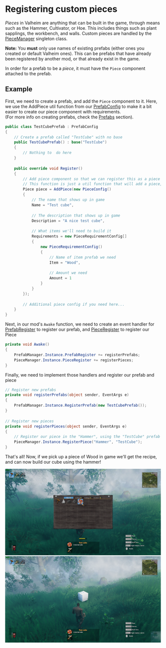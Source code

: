 # Registering custom pieces
_Pieces_ in Valheim are anything that can be built in the game, through means such as the Hammer, Cultivator, or Hoe. This includes things such as plant sapplings, the workbench, and walls. Custom pieces are handled by the [PieceManager](xref:JotunnLib.Managers.PieceManager) singleton class.  

**Note:** You **must** only use names of existing prefabs (either ones you created or default Valheim ones). This can be prefabs that have already been registered by another mod, or that already exist in the game.  

In order for a prefab to be a _piece_, it must have the `Piece` component attached to the prefab.


## Example
First, we need to create a prefab, and add the `Piece` component to it. Here, we use the AddPiece util function from our [PrefabConfig](xref:JotunnLib.Entities.PrefabConfig) to make it a bit easier to create our piece component with requirements.  
(For more info on creating prefabs, check the [Prefabs](prefabs.md) section).

```cs
public class TestCubePrefab : PrefabConfig
{
    // Create a prefab called "TestCube" with no base
    public TestCubePrefab() : base("TestCube")
    {
        // Nothing to  do here
    }

    public override void Register()
    {
        // Add piece component so that we can register this as a piece
        // This function is just a util function that will add a piece, and help setup some of the basic requirements of it
        Piece piece = AddPiece(new PieceConfig()
        {
            // The name that shows up in game
            Name = "Test cube",

            // The description that shows up in game
            Description = "A nice test cube",

            // What items we'll need to build it
            Requirements = new PieceRequirementConfig[]
            {
                new PieceRequirementConfig()
                {
                    // Name of item prefab we need
                    Item = "Wood",
                    
                    // Amount we need
                    Amount = 1
                }
            }
        });

        // Additional piece config if you need here...
    }
}
```

Next, in our mod's `Awake` function, we need to create an event handler for [PrefabRegister](xref:JotunnLib.Managers.PrefabManager.PrefabRegister) to register our prefab, and [PieceRegister](xref:JotunnLib.Managers.PieceManager.PieceRegister) to register our Piece

```cs
private void Awake()
{
    PrefabManager.Instance.PrefabRegister += registerPrefabs;
    PieceManager.Instance.PieceRegister += registerPieces;
}
```

Finally, we need to implement those handlers and register our prefab and piece

```cs
// Register new prefabs
private void registerPrefabs(object sender, EventArgs e)
{
    PrefabManager.Instance.RegisterPrefab(new TestCubePrefab());
}

// Register new pieces
private void registerPieces(object sender, EventArgs e)
{
    // Register our piece in the "Hammer", using the "TestCube" prefab
    PieceManager.Instance.RegisterPiece("Hammer", "TestCube");
}
```

That's all! Now, if we pick up a piece of Wood in game we'll get the recipe, and can now build our cube using the hammer!

![Cube Piece in Build Menu](../../images/data/cube-piece-inv.png "Cube Piece in Build Menu")
![Cube Piece in World](../../images/data/cube-piece-world.png "Cube Piece in World")
